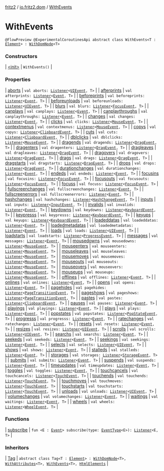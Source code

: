 [fritz2](../../index.md) / [io.fritz2.dom](../index.md) / [WithEvents](./index.md)

# WithEvents

`@FlowPreview @ExperimentalCoroutinesApi abstract class WithEvents<T : `[`Element`](https://kotlinlang.org/api/latest/jvm/stdlib/org.w3c.dom/-element/index.html)`> : `[`WithDomNode`](../-with-dom-node/index.md)`<T>`

### Constructors

| [&lt;init&gt;](-init-.md) | `WithEvents()` |

### Properties

| [aborts](aborts.md) | `val aborts: `[`Listener`](../-listener/index.md)`<`[`UIEvent`](https://kotlinlang.org/api/latest/jvm/stdlib/org.w3c.dom.events/-u-i-event/index.html)`, T>` |
| [afterprints](afterprints.md) | `val afterprints: `[`Listener`](../-listener/index.md)`<`[`Event`](https://kotlinlang.org/api/latest/jvm/stdlib/org.w3c.dom.events/-event/index.html)`, T>` |
| [beforeprints](beforeprints.md) | `val beforeprints: `[`Listener`](../-listener/index.md)`<`[`Event`](https://kotlinlang.org/api/latest/jvm/stdlib/org.w3c.dom.events/-event/index.html)`, T>` |
| [beforeunloads](beforeunloads.md) | `val beforeunloads: `[`Listener`](../-listener/index.md)`<`[`UIEvent`](https://kotlinlang.org/api/latest/jvm/stdlib/org.w3c.dom.events/-u-i-event/index.html)`, T>` |
| [blurs](blurs.md) | `val blurs: `[`Listener`](../-listener/index.md)`<`[`FocusEvent`](https://kotlinlang.org/api/latest/jvm/stdlib/org.w3c.dom.events/-focus-event/index.html)`, T>` |
| [canplays](canplays.md) | `val canplays: `[`Listener`](../-listener/index.md)`<`[`Event`](https://kotlinlang.org/api/latest/jvm/stdlib/org.w3c.dom.events/-event/index.html)`, T>` |
| [canplaythroughs](canplaythroughs.md) | `val canplaythroughs: `[`Listener`](../-listener/index.md)`<`[`Event`](https://kotlinlang.org/api/latest/jvm/stdlib/org.w3c.dom.events/-event/index.html)`, T>` |
| [changes](changes.md) | `val changes: `[`Listener`](../-listener/index.md)`<`[`Event`](https://kotlinlang.org/api/latest/jvm/stdlib/org.w3c.dom.events/-event/index.html)`, T>` |
| [clicks](clicks.md) | `val clicks: `[`Listener`](../-listener/index.md)`<`[`MouseEvent`](https://kotlinlang.org/api/latest/jvm/stdlib/org.w3c.dom.events/-mouse-event/index.html)`, T>` |
| [contextmenus](contextmenus.md) | `val contextmenus: `[`Listener`](../-listener/index.md)`<`[`MouseEvent`](https://kotlinlang.org/api/latest/jvm/stdlib/org.w3c.dom.events/-mouse-event/index.html)`, T>` |
| [copys](copys.md) | `val copys: `[`Listener`](../-listener/index.md)`<`[`ClipboardEvent`](https://kotlinlang.org/api/latest/jvm/stdlib/org.w3c.dom.clipboard/-clipboard-event/index.html)`, T>` |
| [cuts](cuts.md) | `val cuts: `[`Listener`](../-listener/index.md)`<`[`ClipboardEvent`](https://kotlinlang.org/api/latest/jvm/stdlib/org.w3c.dom.clipboard/-clipboard-event/index.html)`, T>` |
| [dblclicks](dblclicks.md) | `val dblclicks: `[`Listener`](../-listener/index.md)`<`[`MouseEvent`](https://kotlinlang.org/api/latest/jvm/stdlib/org.w3c.dom.events/-mouse-event/index.html)`, T>` |
| [dragends](dragends.md) | `val dragends: `[`Listener`](../-listener/index.md)`<`[`DragEvent`](https://kotlinlang.org/api/latest/jvm/stdlib/org.w3c.dom/-drag-event/index.html)`, T>` |
| [dragenters](dragenters.md) | `val dragenters: `[`Listener`](../-listener/index.md)`<`[`DragEvent`](https://kotlinlang.org/api/latest/jvm/stdlib/org.w3c.dom/-drag-event/index.html)`, T>` |
| [dragleaves](dragleaves.md) | `val dragleaves: `[`Listener`](../-listener/index.md)`<`[`DragEvent`](https://kotlinlang.org/api/latest/jvm/stdlib/org.w3c.dom/-drag-event/index.html)`, T>` |
| [dragovers](dragovers.md) | `val dragovers: `[`Listener`](../-listener/index.md)`<`[`DragEvent`](https://kotlinlang.org/api/latest/jvm/stdlib/org.w3c.dom/-drag-event/index.html)`, T>` |
| [drags](drags.md) | `val drags: `[`Listener`](../-listener/index.md)`<`[`DragEvent`](https://kotlinlang.org/api/latest/jvm/stdlib/org.w3c.dom/-drag-event/index.html)`, T>` |
| [dragstarts](dragstarts.md) | `val dragstarts: `[`Listener`](../-listener/index.md)`<`[`DragEvent`](https://kotlinlang.org/api/latest/jvm/stdlib/org.w3c.dom/-drag-event/index.html)`, T>` |
| [drops](drops.md) | `val drops: `[`Listener`](../-listener/index.md)`<`[`DragEvent`](https://kotlinlang.org/api/latest/jvm/stdlib/org.w3c.dom/-drag-event/index.html)`, T>` |
| [durationchanges](durationchanges.md) | `val durationchanges: `[`Listener`](../-listener/index.md)`<`[`Event`](https://kotlinlang.org/api/latest/jvm/stdlib/org.w3c.dom.events/-event/index.html)`, T>` |
| [endeds](endeds.md) | `val endeds: `[`Listener`](../-listener/index.md)`<`[`Event`](https://kotlinlang.org/api/latest/jvm/stdlib/org.w3c.dom.events/-event/index.html)`, T>` |
| [focusins](focusins.md) | `val focusins: `[`Listener`](../-listener/index.md)`<`[`FocusEvent`](https://kotlinlang.org/api/latest/jvm/stdlib/org.w3c.dom.events/-focus-event/index.html)`, T>` |
| [focusouts](focusouts.md) | `val focusouts: `[`Listener`](../-listener/index.md)`<`[`FocusEvent`](https://kotlinlang.org/api/latest/jvm/stdlib/org.w3c.dom.events/-focus-event/index.html)`, T>` |
| [focuss](focuss.md) | `val focuss: `[`Listener`](../-listener/index.md)`<`[`FocusEvent`](https://kotlinlang.org/api/latest/jvm/stdlib/org.w3c.dom.events/-focus-event/index.html)`, T>` |
| [fullscreenchanges](fullscreenchanges.md) | `val fullscreenchanges: `[`Listener`](../-listener/index.md)`<`[`Event`](https://kotlinlang.org/api/latest/jvm/stdlib/org.w3c.dom.events/-event/index.html)`, T>` |
| [fullscreenerrors](fullscreenerrors.md) | `val fullscreenerrors: `[`Listener`](../-listener/index.md)`<`[`Event`](https://kotlinlang.org/api/latest/jvm/stdlib/org.w3c.dom.events/-event/index.html)`, T>` |
| [hashchanges](hashchanges.md) | `val hashchanges: `[`Listener`](../-listener/index.md)`<`[`HashChangeEvent`](https://kotlinlang.org/api/latest/jvm/stdlib/org.w3c.dom/-hash-change-event/index.html)`, T>` |
| [inputs](inputs.md) | `val inputs: `[`Listener`](../-listener/index.md)`<`[`InputEvent`](https://kotlinlang.org/api/latest/jvm/stdlib/org.w3c.dom.events/-input-event/index.html)`, T>` |
| [invalids](invalids.md) | `val invalids: `[`Listener`](../-listener/index.md)`<`[`Event`](https://kotlinlang.org/api/latest/jvm/stdlib/org.w3c.dom.events/-event/index.html)`, T>` |
| [keydowns](keydowns.md) | `val keydowns: `[`Listener`](../-listener/index.md)`<`[`KeyboardEvent`](https://kotlinlang.org/api/latest/jvm/stdlib/org.w3c.dom.events/-keyboard-event/index.html)`, T>` |
| [keypresss](keypresss.md) | `val keypresss: `[`Listener`](../-listener/index.md)`<`[`KeyboardEvent`](https://kotlinlang.org/api/latest/jvm/stdlib/org.w3c.dom.events/-keyboard-event/index.html)`, T>` |
| [keyups](keyups.md) | `val keyups: `[`Listener`](../-listener/index.md)`<`[`KeyboardEvent`](https://kotlinlang.org/api/latest/jvm/stdlib/org.w3c.dom.events/-keyboard-event/index.html)`, T>` |
| [loadeddatas](loadeddatas.md) | `val loadeddatas: `[`Listener`](../-listener/index.md)`<`[`Event`](https://kotlinlang.org/api/latest/jvm/stdlib/org.w3c.dom.events/-event/index.html)`, T>` |
| [loadedmetadatas](loadedmetadatas.md) | `val loadedmetadatas: `[`Listener`](../-listener/index.md)`<`[`Event`](https://kotlinlang.org/api/latest/jvm/stdlib/org.w3c.dom.events/-event/index.html)`, T>` |
| [loads](loads.md) | `val loads: `[`Listener`](../-listener/index.md)`<`[`UIEvent`](https://kotlinlang.org/api/latest/jvm/stdlib/org.w3c.dom.events/-u-i-event/index.html)`, T>` |
| [loadstarts](loadstarts.md) | `val loadstarts: `[`Listener`](../-listener/index.md)`<`[`ProgressEvent`](https://kotlinlang.org/api/latest/jvm/stdlib/org.w3c.xhr/-progress-event/index.html)`, T>` |
| [messages](messages.md) | `val messages: `[`Listener`](../-listener/index.md)`<`[`Event`](https://kotlinlang.org/api/latest/jvm/stdlib/org.w3c.dom.events/-event/index.html)`, T>` |
| [mousedowns](mousedowns.md) | `val mousedowns: `[`Listener`](../-listener/index.md)`<`[`MouseEvent`](https://kotlinlang.org/api/latest/jvm/stdlib/org.w3c.dom.events/-mouse-event/index.html)`, T>` |
| [mouseenters](mouseenters.md) | `val mouseenters: `[`Listener`](../-listener/index.md)`<`[`MouseEvent`](https://kotlinlang.org/api/latest/jvm/stdlib/org.w3c.dom.events/-mouse-event/index.html)`, T>` |
| [mouseleaves](mouseleaves.md) | `val mouseleaves: `[`Listener`](../-listener/index.md)`<`[`MouseEvent`](https://kotlinlang.org/api/latest/jvm/stdlib/org.w3c.dom.events/-mouse-event/index.html)`, T>` |
| [mousemoves](mousemoves.md) | `val mousemoves: `[`Listener`](../-listener/index.md)`<`[`MouseEvent`](https://kotlinlang.org/api/latest/jvm/stdlib/org.w3c.dom.events/-mouse-event/index.html)`, T>` |
| [mouseouts](mouseouts.md) | `val mouseouts: `[`Listener`](../-listener/index.md)`<`[`MouseEvent`](https://kotlinlang.org/api/latest/jvm/stdlib/org.w3c.dom.events/-mouse-event/index.html)`, T>` |
| [mouseovers](mouseovers.md) | `val mouseovers: `[`Listener`](../-listener/index.md)`<`[`MouseEvent`](https://kotlinlang.org/api/latest/jvm/stdlib/org.w3c.dom.events/-mouse-event/index.html)`, T>` |
| [mouseups](mouseups.md) | `val mouseups: `[`Listener`](../-listener/index.md)`<`[`MouseEvent`](https://kotlinlang.org/api/latest/jvm/stdlib/org.w3c.dom.events/-mouse-event/index.html)`, T>` |
| [offlines](offlines.md) | `val offlines: `[`Listener`](../-listener/index.md)`<`[`Event`](https://kotlinlang.org/api/latest/jvm/stdlib/org.w3c.dom.events/-event/index.html)`, T>` |
| [onlines](onlines.md) | `val onlines: `[`Listener`](../-listener/index.md)`<`[`Event`](https://kotlinlang.org/api/latest/jvm/stdlib/org.w3c.dom.events/-event/index.html)`, T>` |
| [opens](opens.md) | `val opens: `[`Listener`](../-listener/index.md)`<`[`Event`](https://kotlinlang.org/api/latest/jvm/stdlib/org.w3c.dom.events/-event/index.html)`, T>` |
| [pagehides](pagehides.md) | `val pagehides: `[`Listener`](../-listener/index.md)`<`[`PageTransitionEvent`](https://kotlinlang.org/api/latest/jvm/stdlib/org.w3c.dom/-page-transition-event/index.html)`, T>` |
| [pageshows](pageshows.md) | `val pageshows: `[`Listener`](../-listener/index.md)`<`[`PageTransitionEvent`](https://kotlinlang.org/api/latest/jvm/stdlib/org.w3c.dom/-page-transition-event/index.html)`, T>` |
| [pastes](pastes.md) | `val pastes: `[`Listener`](../-listener/index.md)`<`[`ClipboardEvent`](https://kotlinlang.org/api/latest/jvm/stdlib/org.w3c.dom.clipboard/-clipboard-event/index.html)`, T>` |
| [pauses](pauses.md) | `val pauses: `[`Listener`](../-listener/index.md)`<`[`Event`](https://kotlinlang.org/api/latest/jvm/stdlib/org.w3c.dom.events/-event/index.html)`, T>` |
| [playings](playings.md) | `val playings: `[`Listener`](../-listener/index.md)`<`[`Event`](https://kotlinlang.org/api/latest/jvm/stdlib/org.w3c.dom.events/-event/index.html)`, T>` |
| [plays](plays.md) | `val plays: `[`Listener`](../-listener/index.md)`<`[`Event`](https://kotlinlang.org/api/latest/jvm/stdlib/org.w3c.dom.events/-event/index.html)`, T>` |
| [popstates](popstates.md) | `val popstates: `[`Listener`](../-listener/index.md)`<`[`PopStateEvent`](https://kotlinlang.org/api/latest/jvm/stdlib/org.w3c.dom/-pop-state-event/index.html)`, T>` |
| [progresss](progresss.md) | `val progresss: `[`Listener`](../-listener/index.md)`<`[`Event`](https://kotlinlang.org/api/latest/jvm/stdlib/org.w3c.dom.events/-event/index.html)`, T>` |
| [ratechanges](ratechanges.md) | `val ratechanges: `[`Listener`](../-listener/index.md)`<`[`Event`](https://kotlinlang.org/api/latest/jvm/stdlib/org.w3c.dom.events/-event/index.html)`, T>` |
| [resets](resets.md) | `val resets: `[`Listener`](../-listener/index.md)`<`[`Event`](https://kotlinlang.org/api/latest/jvm/stdlib/org.w3c.dom.events/-event/index.html)`, T>` |
| [resizes](resizes.md) | `val resizes: `[`Listener`](../-listener/index.md)`<`[`UIEvent`](https://kotlinlang.org/api/latest/jvm/stdlib/org.w3c.dom.events/-u-i-event/index.html)`, T>` |
| [scrolls](scrolls.md) | `val scrolls: `[`Listener`](../-listener/index.md)`<`[`UIEvent`](https://kotlinlang.org/api/latest/jvm/stdlib/org.w3c.dom.events/-u-i-event/index.html)`, T>` |
| [searchs](searchs.md) | `val searchs: `[`Listener`](../-listener/index.md)`<`[`Event`](https://kotlinlang.org/api/latest/jvm/stdlib/org.w3c.dom.events/-event/index.html)`, T>` |
| [seekeds](seekeds.md) | `val seekeds: `[`Listener`](../-listener/index.md)`<`[`Event`](https://kotlinlang.org/api/latest/jvm/stdlib/org.w3c.dom.events/-event/index.html)`, T>` |
| [seekings](seekings.md) | `val seekings: `[`Listener`](../-listener/index.md)`<`[`Event`](https://kotlinlang.org/api/latest/jvm/stdlib/org.w3c.dom.events/-event/index.html)`, T>` |
| [selects](selects.md) | `val selects: `[`Listener`](../-listener/index.md)`<`[`UIEvent`](https://kotlinlang.org/api/latest/jvm/stdlib/org.w3c.dom.events/-u-i-event/index.html)`, T>` |
| [shows](shows.md) | `val shows: `[`Listener`](../-listener/index.md)`<`[`Event`](https://kotlinlang.org/api/latest/jvm/stdlib/org.w3c.dom.events/-event/index.html)`, T>` |
| [stalleds](stalleds.md) | `val stalleds: `[`Listener`](../-listener/index.md)`<`[`Event`](https://kotlinlang.org/api/latest/jvm/stdlib/org.w3c.dom.events/-event/index.html)`, T>` |
| [storages](storages.md) | `val storages: `[`Listener`](../-listener/index.md)`<`[`StorageEvent`](https://kotlinlang.org/api/latest/jvm/stdlib/org.w3c.dom/-storage-event/index.html)`, T>` |
| [submits](submits.md) | `val submits: `[`Listener`](../-listener/index.md)`<`[`Event`](https://kotlinlang.org/api/latest/jvm/stdlib/org.w3c.dom.events/-event/index.html)`, T>` |
| [suspends](suspends.md) | `val suspends: `[`Listener`](../-listener/index.md)`<`[`Event`](https://kotlinlang.org/api/latest/jvm/stdlib/org.w3c.dom.events/-event/index.html)`, T>` |
| [timeupdates](timeupdates.md) | `val timeupdates: `[`Listener`](../-listener/index.md)`<`[`Event`](https://kotlinlang.org/api/latest/jvm/stdlib/org.w3c.dom.events/-event/index.html)`, T>` |
| [toggles](toggles.md) | `val toggles: `[`Listener`](../-listener/index.md)`<`[`Event`](https://kotlinlang.org/api/latest/jvm/stdlib/org.w3c.dom.events/-event/index.html)`, T>` |
| [touchcancels](touchcancels.md) | `val touchcancels: `[`Listener`](../-listener/index.md)`<`[`TouchEvent`](https://kotlinlang.org/api/latest/jvm/stdlib/org.w3c.dom/-touch-event/index.html)`, T>` |
| [touchends](touchends.md) | `val touchends: `[`Listener`](../-listener/index.md)`<`[`TouchEvent`](https://kotlinlang.org/api/latest/jvm/stdlib/org.w3c.dom/-touch-event/index.html)`, T>` |
| [touchmoves](touchmoves.md) | `val touchmoves: `[`Listener`](../-listener/index.md)`<`[`TouchEvent`](https://kotlinlang.org/api/latest/jvm/stdlib/org.w3c.dom/-touch-event/index.html)`, T>` |
| [touchstarts](touchstarts.md) | `val touchstarts: `[`Listener`](../-listener/index.md)`<`[`TouchEvent`](https://kotlinlang.org/api/latest/jvm/stdlib/org.w3c.dom/-touch-event/index.html)`, T>` |
| [unloads](unloads.md) | `val unloads: `[`Listener`](../-listener/index.md)`<`[`UIEvent`](https://kotlinlang.org/api/latest/jvm/stdlib/org.w3c.dom.events/-u-i-event/index.html)`, T>` |
| [volumechanges](volumechanges.md) | `val volumechanges: `[`Listener`](../-listener/index.md)`<`[`Event`](https://kotlinlang.org/api/latest/jvm/stdlib/org.w3c.dom.events/-event/index.html)`, T>` |
| [waitings](waitings.md) | `val waitings: `[`Listener`](../-listener/index.md)`<`[`Event`](https://kotlinlang.org/api/latest/jvm/stdlib/org.w3c.dom.events/-event/index.html)`, T>` |
| [wheels](wheels.md) | `val wheels: `[`Listener`](../-listener/index.md)`<`[`WheelEvent`](https://kotlinlang.org/api/latest/jvm/stdlib/org.w3c.dom.events/-wheel-event/index.html)`, T>` |

### Functions

| [subscribe](subscribe.md) | `fun <E : `[`Event`](https://kotlinlang.org/api/latest/jvm/stdlib/org.w3c.dom.events/-event/index.html)`> subscribe(type: `[`EventType`](../../io.fritz2.dom.html/-event-type/index.md)`<E>): `[`Listener`](../-listener/index.md)`<E, T>` |

### Inheritors

| [Tag](../-tag/index.md) | `abstract class Tag<T : `[`Element`](https://kotlinlang.org/api/latest/jvm/stdlib/org.w3c.dom/-element/index.html)`> : `[`WithDomNode`](../-with-dom-node/index.md)`<T>, `[`WithAttributes`](../-with-attributes/index.md)`<T>, `[`WithEvents`](./index.md)`<T>, `[`HtmlElements`](../../io.fritz2.dom.html/-html-elements/index.md) |

